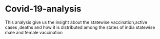 # Covid-19-analysis
This analysis give us the insight about the statewise vaccination,active cases ,deaths and how it is distributed among the states of india
statewise male and female vaccination 
